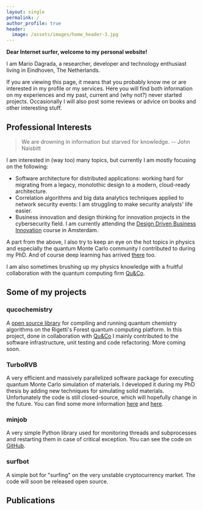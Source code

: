 ```yaml
---
layout: single
permalink: /
author_profile: true
header:
  image: /assets/images/home_header-3.jpg
---
```


**Dear Internet surfer, welcome to my personal website!** 

I am Mario Dagrada, a researcher, developer and technology enthusiast living in Eindhoven, The Netherlands.

If you are viewing this page, it means that you probably know me or are interested in my profile or my services. Here
you will find both information on my experiences and my past, current and (why not?) never started projects. Occasionally I will
also post some reviews or advice on books and other interesting stuff.


## Professional Interests

> We are drowning in information but starved for knowledge. 
> -- John Naisbitt

I am interested in (way too) many topics, but currently I am mostly focusing on the following:
* Software architecture for distributed applications: working hard for migrating from a legacy, monolothic design to a modern, cloud-ready architecture. 
* Correlation algorithms and big data analytics techniques applied to network security events: I am struggling to make security analysts' life easier.
* Business innovation and design thinking for innovation projects in the cybersecurity field. I am currently attending the [Design Driven Business Innovation](https://abs.uva.nl/content/open-programmes-abs/design-driven-business-innovation/design-driven-business-innovation.html) course in Amsterdam.

A part from the above, I also try to keep an eye on the hot topics in physics and especially the quantum Monte Carlo community I contributed to during my PhD.
And of course deep learning has arrived [there](https://arxiv.org/abs/1909.02487) too. 

I am also sometimes brushing up my physics knowledge with a fruitful
collaboration with the quantum computing firm [Qu&Co](https://quandco.com/). 

## Some of my projects

### qucochemistry
A [open source library](https://github.com/qu-co/qucochemistry) for compiling and running quantum chemistry algorithms on the Rigetti's Forest quantum computing platform. In this project, done in collaboration with [Qu&Co](https://quandco.com/) I mainly contributed to the software infrastructure, unit testing
and code refactoring. More coming soon.

### TurboRVB
A very efficient and massively parallelized software package for executing quantum Monte Carlo simulation of materials. I developed it during my PhD
thesis by adding new techniques for simulating solid materials. Unfortunately the code is still closed-source, which will hopefully change in the
future. You can find some more information [here](https://people.sissa.it/~sorella/web/index.html) and [here](https://arxiv.org/abs/1606.06205).

### minjob
A very simple Python library used for monitoring threads and subprocesses and restarting them in case of critical exception. You can see the code
on [GitHub](https://github.com/madagra/minjob).

### surfbot
A simple bot for "surfing" on the very unstable cryptocurrency market. The code will soon be released open source.

## Publications






